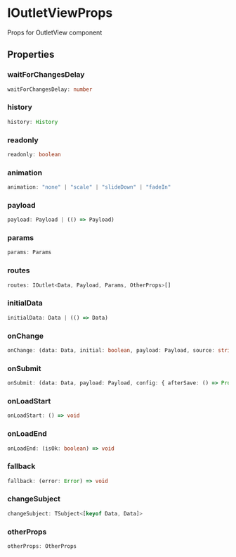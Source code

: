# IOutletViewProps

Props for OutletView component

## Properties

### waitForChangesDelay

```ts
waitForChangesDelay: number
```

### history

```ts
history: History
```

### readonly

```ts
readonly: boolean
```

### animation

```ts
animation: "none" | "scale" | "slideDown" | "fadeIn"
```

### payload

```ts
payload: Payload | (() => Payload)
```

### params

```ts
params: Params
```

### routes

```ts
routes: IOutlet<Data, Payload, Params, OtherProps>[]
```

### initialData

```ts
initialData: Data | (() => Data)
```

### onChange

```ts
onChange: (data: Data, initial: boolean, payload: Payload, source: string) => void
```

### onSubmit

```ts
onSubmit: (data: Data, payload: Payload, config: { afterSave: () => Promise<void>; }) => boolean | Promise<boolean>
```

### onLoadStart

```ts
onLoadStart: () => void
```

### onLoadEnd

```ts
onLoadEnd: (isOk: boolean) => void
```

### fallback

```ts
fallback: (error: Error) => void
```

### changeSubject

```ts
changeSubject: TSubject<[keyof Data, Data]>
```

### otherProps

```ts
otherProps: OtherProps
```
